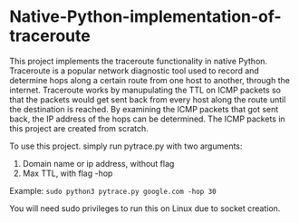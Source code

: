 # Native-Python-implementation-of-traceroute

This project implements the traceroute functionality in native Python. Traceroute is a popular network diagnostic tool used to record and determine hops along a certain route from one host to another, through the internet. Traceroute works by manupulating the TTL on ICMP packets so that the packets would get sent back from every host along the route until the destination is reached. By examining the ICMP packets that got sent back, the IP address of the hops can be determined. The ICMP packets in this project are created from scratch.

To use this project. simply run pytrace.py with two arguments:

1. Domain name or ip address, without flag
2. Max TTL, with flag -hop

Example: ```sudo python3 pytrace.py google.com -hop 30```

You will need sudo privileges to run this on Linux due to socket creation.
